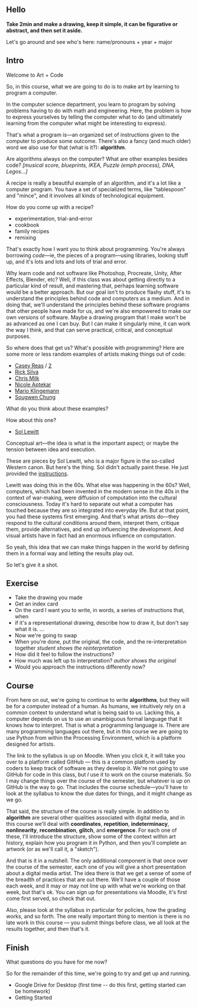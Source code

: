 ## Hello

**Take 2min and make a drawing, keep it simple, it can be figurative or abstract, and then set it aside.**


Let's go around and see who's here: name/pronouns + year + major


## Intro

Welcome to Art + Code

So, in this course, what we are going to do is to make art by learning to program a computer.

In the computer science department, you learn to program by solving problems having to do with math and engineering. Here, the problem is how to express yourselves by telling the computer what to do (and ultimately learning from the computer what might be interesting to express).

That's what a program is—an organized set of instructions given to the computer to produce some outcome. There's also a fancy (and much older) word we also use for that (what is it?): **algorithm**.

Are algorithms always on the computer? What are other examples besides code? *[musical score, blueprints, IKEA, Puzzle (emph process), DNA, Legos...]*

A recipe is really a beautiful example of an algorithm, and it's a lot like a computer program. You have a set of specialized terms, like "tablespoon" and "mince", and it involves all kinds of technological equipment.

How do you come up with a recipe?
- experimentation, trial-and-error
- cookbook
- family recipes
- remixing

That's exactly how I want you to think about programming. You're always borrowing _code_—ie, the pieces of a program—using libraries, looking stuff up, and it's lots and lots and lots of trial and error.

Why learn code and not software like Photoshop, Procreate, Unity, After Effects, Blender, etc? Well, if this class was about getting directly to a particular kind of result, and mastering that, perhaps learning software would be a better approach. But our goal isn't to produce flashy stuff, it's to understand the principles behind code and computers as a medium. And in doing that, we'll understand the principles behind these software programs that other people have made for us, and we're also empowered to make our own versions of software. Maybe a drawing program that I make won't be as advanced as one I can buy. But I can make it singularly mine, it can work the way I think, and that can serve practical, critical, and conceptual purposes.


So where does that get us? What's possible with programming? Here are some more or less random examples of artists making things out of code:
- [Casey Reas](context/0_casey_reas_1.png) / [2](context/0_casey_reas_2.jpg)
- [Rick Silva](http://silvafieldguide.com)
- [Chris Milk](context/1_chris_milk_treachery_of_sanctuary.mp4)
- [Nicole Aptekar](https://www.instagram.com/nicole.aptekar/)
- [Mario Klingemann](https://www.flickr.com/photos/quasimondo/albums/72157677689800878)
- [Sougwen Chung](context/5_sougwen_chung_drawing_operations.mp4)

What do you think about these examples?

How about this one?
- [Sol Lewitt](https://www.google.com/search?q=sol+lewitt&client=safari&rls=en&source=lnms&tbm=isch&sa=X&ved=0ahUKEwiXnMOGrbPkAhWFlp4KHc0RA9gQ_AUIESgB&biw=1280&bih=677)

Conceptual art—the idea is what is the important aspect; or maybe the tension between idea and execution.

These are pieces by Sol Lewitt, who is a major figure in the so-called Western canon. But here's the thing. Sol didn't actually paint these. He just provided the [instructions](lewitt.pdf).

Lewitt was doing this in the 60s. What else was happening in the 60s? Well, computers, which had been invented in the modern sense in the 40s in the context of war-making, were diffusion of computation into the cultural consciousness. Today it's hard to separate out what a computer has touched because they are so integrated into everyday life. But at that point, you had these systems first emerging. And that's what artists do—they respond to the cultural conditions around them, interpret them, critique them, provide alternatives, and end up influencing the development. And visual artists have in fact had an enormous influence on computation.

So yeah, this idea that we can make things happen in the world by defining them in a formal way and letting the results play out.

So let's give it a shot.


## Exercise

- Take the drawing you made
- Get an index card
- On the card I want you to write, in words, a series of instructions that, when 
- if it's a representational drawing, describe how to draw it, but don't say what it is.
...
- Now we're going to swap
- When you're done, put the original, the code, and the re-interpretation together
_student shows the reinterpretation_
- How did it feel to follow the instructions?
- How much was left up to interpretation?
_author shows the original_
- Would you approach the instructions differently now?


## Course

From here on out, we're going to continue to write **algorithms**, but they will be for a computer instead of a human. As humans, we intuitively rely on a common context to understand what is being said to us. Lacking this, a computer depends on us to use an unambiguous formal language that it knows how to interpret. That is what a programming language is. There are many programming languages out there, but in this course we are going to use Python from within the Processing Environment, which is a platform designed for artists.

The link to the syllabus is up on Moodle. When you click it, it will take you over to a platform called GitHub — this is a common platform used by coders to keep track of software as they develop it. We're not going to use GitHub for code in this class, but _I_ use it to work on the course materials. So I may change things over the course of the semester, but whatever is up on GitHub is the way to go. That includes the course schedule—you'll have to look at the syllabus to know the due dates for things, and it might change as we go.

That said, the structure of the course is really simple. In addition to **algorithm** are several other qualities associated with digital media, and in this course we'll deal with **coordinates**, **repetition**, **indeterminacy**,  **nonlinearity**, **recombination**, **glitch**, and **emergence**. For each one of these, I'll introduce the structure, show some of the context within art history, explain how you program it in Python, and then you'll complete an artwork (or as we'll call it, a "sketch").

And that is it in a nutshell. The only additional component is that once over the course of the semester, each one of you will give a short presentation about a digital media artist. The idea there is that we get a sense of some of the breadth of practices that are out there. We'll have a couple of those each week, and it may or may not line up with what we're working on that week, but that's ok. You can sign up for presentations via Moodle, it's first come first served, so check that out.

Also, please look at the syllabus in particular for policies, how the grading works, and so forth. The one really important thing to mention is there is no late work in this course — you submit things before class, we all look at the results together, and then that's it. 


## Finish

What questions do you have for me now?

So for the remainder of this time, we're going to try and get up and running.

- Google Drive for Desktop (first time -- do this first, getting started can be homework)
- Getting Started



